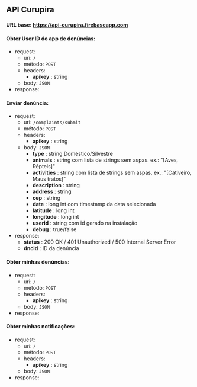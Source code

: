 ## API Curupira

#### URL base: https://api-curupira.firebaseapp.com

#### Obter User ID do app de denúncias:
- request:
  - uri: `/`
  - método: `POST`
  - headers: 
    - **apikey** : string
  - body: `JSON`
- response:

#### Enviar denúncia:
- request:
  - uri: `/complaints/submit`
  - método: `POST`
  - headers: 
    - **apikey** : string
  - body: `JSON`
    - **type** : string Doméstico/Silvestre
    - **animals** : string com lista de strings sem aspas. ex.: "[Aves, Répteis]"
    - **activities** : string com lista de strings sem aspas. ex.: "[Cativeiro, Maus tratos]"
    - **description** : string
    - **address** : string
    - **cep** : string
    - **date** : long int com timestamp da data selecionada
    - **latitude** : long int
    - **longitude** : long int
    - **userid** : string com id gerado na instalação
    - **debug** : true/false
- response:
  - **status** : 200 OK / 401 Unauthorized / 500 Internal Server Error
  - **dncid** : ID da denúncia
  
#### Obter minhas denúncias:
- request:
  - uri: `/`
  - método: `POST`
  - headers: 
    - **apikey** : string
  - body: `JSON`
- response:

#### Obter minhas notificações:
- request:
  - uri: `/`
  - método: `POST`
  - headers: 
    - **apikey** : string
  - body: `JSON`
- response:

